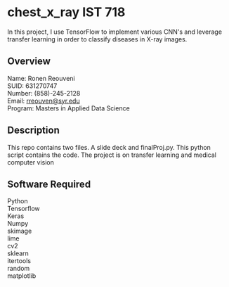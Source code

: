 # chest_x_ray IST 718
In this project, I use TensorFlow to implement various CNN's and leverage transfer learning in order to classify diseases in X-ray images. 

## Overview 

Name: Ronen Reouveni <br/>
SUID: 631270747 <br/>
Number: (858)-245-2128 <br/>
Email: rreouven@syr.edu <br/>
Program: Masters in Applied Data Science <br/>


## Description 

This repo contains two files. A slide deck and finalProj.py. This python script contains the code. 
The project is on transfer learning and medical computer vision 

## Software Required 

Python <br/>
Tensorflow <br/>
Keras <br/>
Numpy <br/>
skimage <br/>
lime <br/>
cv2 <br/>
sklearn <br/>
itertools <br/>
random <br/>
matplotlib <br/>
